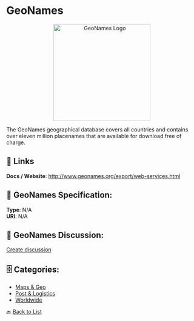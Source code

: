 # GeoNames
<p align="center">
    <img width="256" src="https://raw.githubusercontent.com/apis-list/apis-list/main/apis/geonames/logo_256x256.png" alt="GeoNames Logo"/>
</p>

The GeoNames geographical database covers all countries and contains over eleven million placenames that are available for download free of charge.

##  🔗 Links
**Docs / Website**: http://www.geonames.org/export/web-services.html

## 🧬 GeoNames Specification:
**Type**: N/A  
**URI**: N/A

## 💬 GeoNames Discussion:
[Create discussion](https://github.com/apis-list/apis-list/discussions/new)

## 🗄️ Categories:
- [Maps & Geo](https://github.com/apis-list/apis-list#maps--geo-)
- [Post & Logistics](https://github.com/apis-list/apis-list#post--logistics-)
- [Worldwide](https://github.com/apis-list/apis-list#worldwide-)




🔙 [Back to List](https://github.com/apis-list/apis-list)
